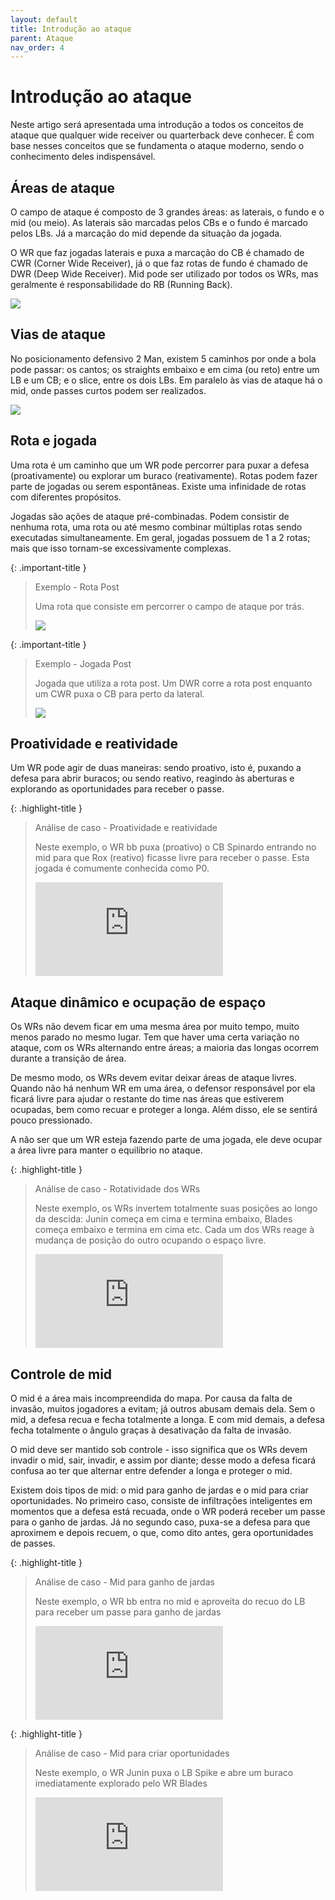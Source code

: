 ```yaml
---
layout: default
title: Introdução ao ataque
parent: Ataque
nav_order: 4
---
```

# Introdução ao ataque
Neste artigo será apresentada uma introdução a todos os conceitos de ataque que qualquer wide receiver ou quarterback deve conhecer. É com base nesses conceitos que se fundamenta o ataque moderno, sendo o conhecimento deles indispensável.
## Áreas de ataque
O campo de ataque é composto de 3 grandes áreas: as laterais, o fundo e o mid (ou meio). As laterais são marcadas pelos CBs e o fundo é marcado pelos LBs. Já a marcação do mid depende da situação da jogada.

O WR que faz jogadas laterais e puxa a marcação do CB é chamado de CWR (Corner Wide Receiver), já o que faz rotas de fundo é chamado de DWR (Deep Wide Receiver). Mid pode ser utilizado por todos os WRs, mas geralmente é responsabilidade do RB (Running Back).

<img src="../../../assets/images/areas-ataque.png" class="tactic">

## Vias de ataque
No posicionamento defensivo 2 Man, existem 5 caminhos por onde a bola pode passar: os cantos; os straights embaixo e em cima (ou reto) entre um LB e um CB; e o slice, entre os dois LBs. Em paralelo às vias de ataque há o mid, onde passes curtos podem ser realizados.

<img src="../../../assets/images/vias-ataque.png" class="tactic">

## Rota e jogada
Uma rota é um caminho que um WR pode percorrer para puxar a defesa (proativamente) ou explorar um buraco (reativamente). Rotas podem fazer parte de jogadas ou serem espontâneas. Existe uma infinidade de rotas com diferentes propósitos.

Jogadas são ações de ataque pré-combinadas. Podem consistir de nenhuma rota, uma rota ou até mesmo combinar múltiplas rotas sendo executadas simultaneamente. Em geral, jogadas possuem de 1 a 2 rotas; mais que isso tornam-se excessivamente complexas.


{: .important-title }
> Exemplo - Rota Post
>
> Uma rota que consiste em percorrer o campo de ataque por trás.
>
> <img src="../../../assets/images/rota-post.png" class="tactic">

{: .important-title }
> Exemplo - Jogada Post
>
> Jogada que utiliza a rota post. Um DWR corre a rota post enquanto um CWR puxa o CB para perto da lateral.
>
> <img src="../../../assets/images/jogada-post.png" class="tactic">

## Proatividade e reatividade
Um WR pode agir de duas maneiras: sendo proativo, isto é, puxando a defesa para abrir buracos; ou sendo reativo, reagindo às aberturas e explorando as oportunidades para receber o passe.

{: .highlight-title }
> Análise de caso - Proatividade e reatividade
>
> Neste exemplo, o WR bb puxa (proativo) o CB Spinardo entrando no mid para que Rox (reativo) ficasse livre para receber o passe. Esta jogada é comumente conhecida como P0.
>
> <div class="embed-container"><iframe class="tactic-video" src="https://www.youtube.com/embed/MV2t-wgo1_w?controls=0&rel=0" frameborder="0"></iframe></div>

## Ataque dinâmico e ocupação de espaço
Os WRs não devem ficar em uma mesma área por muito tempo, muito menos parado no mesmo lugar. Tem que haver uma certa variação no ataque, com os WRs alternando entre áreas; a maioria das longas ocorrem durante a transição de área.

De mesmo modo, os WRs devem evitar deixar áreas de ataque livres. Quando não há nenhum WR em uma área, o defensor responsável por ela ficará livre para ajudar o restante do time nas áreas que estiverem ocupadas, bem como recuar e proteger a longa. Além disso, ele se sentirá pouco pressionado.

A não ser que um WR esteja fazendo parte de uma jogada, ele deve ocupar a área livre para manter o equilíbrio no ataque.

{: .highlight-title }
> Análise de caso - Rotatividade dos WRs
>
> Neste exemplo, os WRs invertem totalmente suas posições ao longo da descida: Junin começa em cima e termina embaixo, Blades começa embaixo e termina em cima etc. Cada um dos WRs reage à mudança de posição do outro ocupando o espaço livre.
>
> <div class="embed-container"><iframe class="tactic-video" src="https://www.youtube.com/embed/OGl6OyhX_h4?controls=0&rel=0" frameborder="0"></iframe></div>

## Controle de mid
O mid é a área mais incompreendida do mapa. Por causa da falta de invasão, muitos jogadores a evitam; já outros abusam demais dela. Sem o mid, a defesa recua e fecha totalmente a longa. E com mid demais, a defesa fecha totalmente o ângulo graças à desativação da falta de invasão.

O mid deve ser mantido sob controle - isso significa que os WRs devem invadir o mid, sair, invadir, e assim por diante; desse modo a defesa ficará confusa ao ter que alternar entre defender a longa e proteger o mid.

Existem dois tipos de mid: o mid para ganho de jardas e o mid para criar oportunidades. No primeiro caso, consiste de infiltrações inteligentes em momentos que a defesa está recuada, onde o WR poderá receber um passe para o ganho de jardas. Já no segundo caso, puxa-se a defesa para que aproximem e depois recuem, o que, como dito antes, gera oportunidades de passes.

{: .highlight-title }
> Análise de caso - Mid para ganho de jardas
>
> Neste exemplo, o WR bb entra no mid e aproveita do recuo do LB para receber um passe para ganho de jardas
>
> <div class="embed-container"><iframe class="tactic-video" src="https://www.youtube.com/embed/FRjKrfznVsw?controls=0&rel=0" frameborder="0"></iframe></div>

{: .highlight-title }
> Análise de caso - Mid para criar oportunidades
>
> Neste exemplo, o WR Junin puxa o LB Spike e abre um buraco imediatamente explorado pelo WR Blades
>
> <div class="embed-container"><iframe class="tactic-video" src="https://www.youtube.com/embed/y1xDzLxomYo?controls=0&rel=0" frameborder="0"></iframe></div>